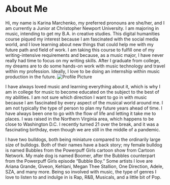 # About Me

  Hi, my name is Karina Marchenko, my preferred pronouns are she/her, and I am currently a Junior at Christopher Newport University. 
I am majoring in music, intending to get my B.A. in creative studies. 
This digital humanities course piqued my interest because I am fascinated with the social media world, and I love learning about new things that could help me with my future path and field of work. 
I am taking this course to fulfill one of my writing-intensive requirements and because, as a music major, I have never really had time to focus on my writing skills. 
After I graduate from college, my dreams are to do some hands-on work with music technology and travel within my profession. 
Ideally, I love to be doing an internship within music production in the future.
![Profile Picture](https://Karina-Marchenko.github.io/Karina-Marchenko-CNU/images/Profile.jpg) 
 
 I have always loved music and learning everything about it, which is why I am in college for music to become educated on the subject to the best of my abilities. 
I am not sure which direction I want to go in with music because I am fascinated by every aspect of the musical world around me. 
I am not typically the type of person to plan my future years ahead of time. 
I have always been one to go with the flow of life and letting it take me to places. 
I was raised in the Northern Virginia area, which happens to be close to Washington D.C. 
I recently turned 21 over the break, and it was a fascinating birthday, even though we are still in the middle of a pandemic. 
  
  I have two bulldogs, both being miniature compared to the ordinarily large size of bulldogs. 
Both of their names have a back story; my female bulldog is named Bubbles from the Powerpuff Girls cartoon show from Cartoon Network. 
My male dog is named Boomer, after the Bubbles counterpart from the Powerpuff Girls episode “Bubble Boy.” 
Some artists I love are Ariana Grande, Giveon, Kehlani, Megan Thee Stallion, One Direction, Adele, SZA, and many more. 
Being so involved with music, the type of genres I love to listen to and indulge in is Rap, R&B, Musicals, and a little bit of Pop. 
